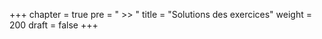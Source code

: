 +++
chapter = true
pre = " >> "
title = "Solutions des exercices"
weight = 200
draft = false
+++

<!--

[02. Variables, types, entrées et fonctions](./2_variables_types_entree_fn/)  
[03. Structures conditionnelles](./3_struct_cond/)  
[04. Boucles et débogage simple](./4_boucles_debogage/)



[06. Listes, chaines et visualisation des données](./6_listes_chaines_visualisation/)  
[07. Tableaux NumPy et droite de régression](./7_numpy_regression)  
[08. Dictionnaires et fichiers texte](./8_dict_fichiers/)  
[09. Révision](./9_revision/)



[11. Fonctions personnalisées](./11_fonctions_perso)

-->


